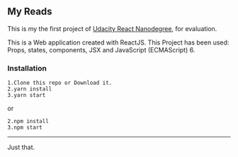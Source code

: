 ## My Reads
 
This is my the first project of  [Udacity React Nanodegree](https://www.udacity.com/course/react-nanodegree--nd019), for evaluation.

This is a Web application created with ReactJS. This Project has been used: Props, states, components, JSX and JavaScript (ECMAScript) 6.

### Installation

```
1.Clone this repo or Download it.
2.yarn install
3.yarn start
```

or

```
2.npm install
3.npm start
```
***
Just that.